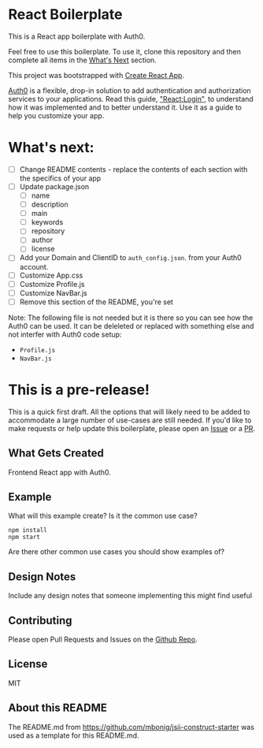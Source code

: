 # React Boilerplate

This is a React app boilerplate with Auth0.

Feel free to use this boilerplate.  To use it, clone this repository and then complete all items in the [What's Next](#whats-next) section. 

This project was bootstrapped with [Create React App](https://github.com/facebook/create-react-app).

[Auth0](https://auth0.com/) is a flexible, drop-in solution to add authentication and authorization services to your applications. 
Read this guide, ["React:Login"](https://auth0.com/docs/quickstart/spa/react), to understand how it was implemented and to better understand it. Use it as a guide to help you customize your app.

# What's next:

- [ ] Change README contents - replace the contents of each section with the specifics of your app
- [ ] Update package.json
  - [ ] name
  - [ ] description
  - [ ] main
  - [ ] keywords 
  - [ ] repository
  - [ ] author
  - [ ] license
- [ ] Add your Domain and ClientID to `auth_config.json`. from your Auth0 account. 
- [ ] Customize App.css
- [ ] Customize Profile.js 
- [ ] Customize NavBar.js
- [ ] Remove this section of the README, you're set

Note: The following file is not needed but it is there so you can see how the Auth0 can be used. It can be deleleted or replaced with something else and not interfer with Auth0 code setup:
* `Profile.js`
* `NavBar.js`

# This is a pre-release!

This is a quick first draft. All the options that will likely need to be added to accommodate a large
number of use-cases are still needed. If you'd like to make requests or help update this boilerplate, please
open an [Issue](https://github.com/zenkbaries/boilerplate-mern-auth0/issues) or a [PR](https://github.com/zenkbaries/boilerplate-mern-auth0/pulls).


## What Gets Created

Frontend React app with Auth0.

## Example

What will this example create? Is it the common use case? 

```
npm install
npm start
```

Are there other common use cases you should show examples of?

## Design Notes

Include any design notes that someone implementing this might find useful

## Contributing

Please open Pull Requests and Issues on the [Github Repo]().

## License

MIT

## About this README

The README.md from https://github.com/mbonig/jsii-construct-starter was used as a template for this README.md.